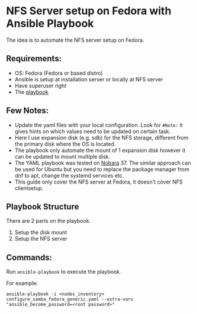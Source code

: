 # NFS Server setup on Fedora with Ansible Playbook
The idea is to automate the NFS server setup on Fedora.

## Requirements:
* OS: Fedora (Fedora or based distro)
* Ansible is setup at installation server or locally at NFS server
* Have superuser right
* The [playbook](https://github.com/sanwill/nfs-server-setup-with-ansible/blob/main/configure_samba_fedora_generic.yaml)

## Few Notes:
* Update the yaml files with your local configuration. Look for ```#Note:``` it gives hints on which values need to be updated on certain task.
* Here I use expansion disk (e.g. sdb) for the NFS storage, different from the primary disk where the OS is located.
* The playbook only automate the mount of 1 expansion disk however it can be updated to mount multiple disk.
* The YAML playbook was tested on [Nobara](https://nobaraproject.org/) 37. The similar approach can be used for Ubuntu but you need to replace the package manager from dnf to apt, change the systemd services etc.
* This guide only cover the NFS server at Fedora, it doesn't cover NFS clientsetup.

## Playbook Structure
There are 2 parts on the playbook. 
1. Setup the disk mount
2. Setup the NFS server 

## Commands:
Run ```ansible-playbook``` to execute the playbook.

For example:

```ansible-playbook -i <nodes_inventory> configure_samba_fedora_generic.yaml --extra-vars "ansible_become_password=<root password>"```

